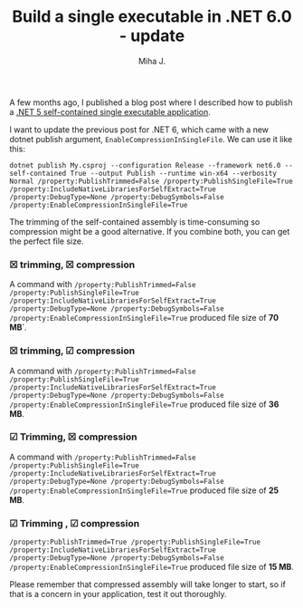 ﻿---
layout: post
title: Build a single executable in .NET 6.0 - update
excerpt_separator: <!--more-->
author: Miha J.
tags: net6, c#
---
A few months ago, I published a blog post where I described how to publish a [.NET 5 self-contained single executable application](https://www.mihajakovac.com/build-dotnet-single-exe/).

I want to update the previous post for .NET 6, which came with a new dotnet publish argument, `EnableCompressionInSingleFile`. We can use it like this:

`dotnet publish My.csproj --configuration Release --framework net6.0 --self-contained True --output Publish --runtime win-x64 --verbosity Normal /property:PublishTrimmed=False /property:PublishSingleFile=True /property:IncludeNativeLibrariesForSelfExtract=True /property:DebugType=None /property:DebugSymbols=False /property:EnableCompressionInSingleFile=True`

The trimming of the self-contained assembly is time-consuming so compression might be a good alternative. If you combine both, you can get the perfect file size.

### ☒ trimming, ☒ compression
A command with `/property:PublishTrimmed=False /property:PublishSingleFile=True /property:IncludeNativeLibrariesForSelfExtract=True /property:DebugType=None /property:DebugSymbols=False /property:EnableCompressionInSingleFile=True` produced file size of **70 MB˙**.

### ☒ trimming, ☑ compression
A command with `/property:PublishTrimmed=False /property:PublishSingleFile=True /property:IncludeNativeLibrariesForSelfExtract=True /property:DebugType=None /property:DebugSymbols=False /property:EnableCompressionInSingleFile=True` produced file size of **36 MB**.

### ☑ Trimming, ☒ compression
A command with `/property:PublishTrimmed=False /property:PublishSingleFile=True /property:IncludeNativeLibrariesForSelfExtract=True /property:DebugType=None /property:DebugSymbols=False /property:EnableCompressionInSingleFile=True` produced file size of **25 MB**.

### ☑ Trimming , ☑ compression
`/property:PublishTrimmed=True /property:PublishSingleFile=True /property:IncludeNativeLibrariesForSelfExtract=True /property:DebugType=None /property:DebugSymbols=False /property:EnableCompressionInSingleFile=True` produced file size of **15 MB**.

Please remember that compressed assembly will take longer to start, so if that is a concern in your application, test it out thoroughly.
